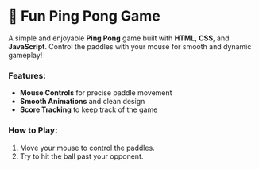 # 🏓 Fun Ping Pong Game

A simple and enjoyable **Ping Pong** game built with **HTML**, **CSS**, and **JavaScript**. Control the paddles with your mouse for smooth and dynamic gameplay!

### Features:
- **Mouse Controls** for precise paddle movement
- **Smooth Animations** and clean design
- **Score Tracking** to keep track of the game

### How to Play:
1. Move your mouse to control the paddles.
2. Try to hit the ball past your opponent.
